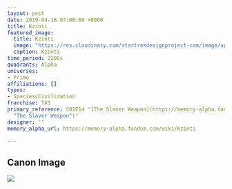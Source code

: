 ```yaml
---
layout: post
date: 2019-04-16 07:00:00 +0000
title: Kzinti
featured_image:
  title: Kzinti
  image: "https://res.cloudinary.com/startrekdesignproject-com/image/upload/v1555429877/Kzinti.png"
  caption: Kzinti
time_period: 2200s
quadrants: Alpha
universes:
- Prime
affiliations: []
types:
- Species/Civilization
franchise: TAS
primary_reference: S01E14 "[The Slaver Weapon](https://memory-alpha.fandom.com/wiki/The_Slaver_Weapon
  "The Slaver Weapon")"
designer: ''
memory_alpha_url: https://memory-alpha.fandom.com/wiki/Kzinti

---
```

## Canon Image

![](https://res.cloudinary.com/startrekdesignproject-com/image/upload/v1555429877/Kzin_2260s_TAS.png)